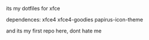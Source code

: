 its my dotfiles for xfce

dependences:
xfce4 xfce4-goodies papirus-icon-theme 


and its my first repo here, dont hate me

